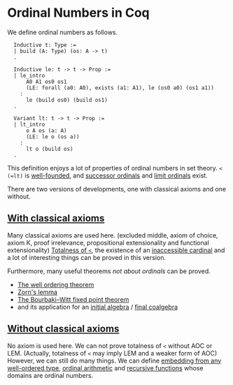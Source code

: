# Ordinal Numbers in Coq

We define ordinal numbers as follows.
```
  Inductive t: Type :=
  | build (A: Type) (os: A -> t)
  .

  Inductive le: t -> t -> Prop :=
  | le_intro
      A0 A1 os0 os1
      (LE: forall (a0: A0), exists (a1: A1), le (os0 a0) (os1 a1))
    :
      le (build os0) (build os1)
  .

  Variant lt: t -> t -> Prop :=
  | lt_intro
      o A os (a: A)
      (LE: le o (os a))
    :
      lt o (build os)
  .
```
This definition enjoys a lot of properties of ordinal numbers in set theory.
`< (=lt)` is [well-founded](https://github.com/minkiminki/Ordinal/blob/main/src/Constructive.v#L133), and [successor ordinals](https://github.com/minkiminki/Ordinal/blob/main/src/Constructive.v#L431) and [limit ordinals](https://github.com/minkiminki/Ordinal/blob/main/src/Constructive.v#L531) exist.

There are two versions of developments, one with classical axioms and one without.
## [With classical axioms](https://github.com/minkiminki/Ordinal/blob/main/src/Classical.v)
Many classical axioms are used here. (excluded middle, axiom of choice, axiom K, proof irrelevance, propositional extensionality and functional extensionality)
[Totalness of `<`](https://github.com/minkiminki/Ordinal/blob/main/src/Classical.v#L228), the existence of an [inaccessible cardinal](https://github.com/minkiminki/Ordinal/blob/main/src/Classical.v#L3509) and a lot of interesting things can be proved in this version.

Furthermore, many useful theorems *not about ordinals* can be proved.
- [The well ordering theorem](https://github.com/minkiminki/Ordinal/blob/main/src/Classical.v#L3999-L4003)
- [Zorn's lemma](https://github.com/minkiminki/Ordinal/blob/main/src/Classical.v#L4048-L4049)
- [The Bourbaki–Witt fixed point theorem](https://github.com/minkiminki/Ordinal/blob/main/src/Classical.v#L4602-L4603)
- and its application for an [initial algebra](https://github.com/minkiminki/Ordinal/blob/main/src/Classical.v#L4635-L4636) / [final coalgebra](https://github.com/minkiminki/Ordinal/blob/main/src/Classical.v#L4635-L4636)

## [Without classical axioms](https://github.com/minkiminki/Ordinal/blob/main/src/Constructive.v)
No axiom is used here. We can not prove totalness of `<` without AOC or LEM. (Actually, totalness of `<` may imply LEM and a weaker form of AOC)
However, we can still do many things. We can define
[embedding from any well-ordered type](https://github.com/minkiminki/Ordinal/blob/main/src/Constructive.v#L273-L274), [ordinal arithmetic](https://github.com/minkiminki/Ordinal/blob/main/src/Constructive.v#L1187) and [recursive functions](https://github.com/minkiminki/Ordinal/blob/main/src/Constructive.v#L666) whose domains are ordinal numbers.
